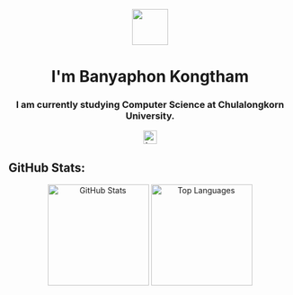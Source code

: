 <p align="center">
  <img src="https://cdn.discordapp.com/attachments/1357314632603140147/1357314959650062408/logo-B.png?ex=67efc190&is=67ee7010&hm=71207c955e2d4866cdd9745f74634633a05902fd58366a8d60072f8e82ac7fd7&" width="64"/>
</p>

<h1 align="center">I'm Banyaphon Kongtham</h1>

<h3 align="center">I am currently studying Computer Science at Chulalongkorn University.</h3>

<p align="center">
  <img height="24" src="https://komarev.com/ghpvc/?username=bypkt-bk&label=Profile%20views&color=0e75b6&style=flat" alt="bypkt-bk" />
</p>


## GitHub Stats:

<p align="center">
  <img height=180 src="https://github-readme-stats.vercel.app/api?username=bypkt-bk&theme=tokyonight&hide_border=false&include_all_commits=false&count_private=false" alt="GitHub Stats">
  <img height=180 src="https://github-readme-stats.vercel.app/api/top-langs/?username=bypkt-bk&theme=tokyonight&hide_border=false&include_all_commits=false&count_private=false&layout=compact" alt="Top Languages">
<!-- <img height="180" src="https://nirzak-streak-stats.vercel.app/?user=bypkt-bk&theme=tokyonight&hide_border=false" alt="GitHub Streak"> -->
  <br>
</p>

